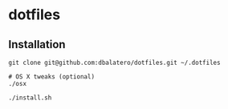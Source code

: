 dotfiles
========

Installation
------------
```
git clone git@github.com:dbalatero/dotfiles.git ~/.dotfiles

# OS X tweaks (optional)
./osx

./install.sh
```
